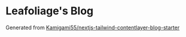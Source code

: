 # Leafoliage's Blog

Generated from [Kamigami55/nextjs-tailwind-contentlayer-blog-starter](https://github.com/Kamigami55/nextjs-tailwind-contentlayer-blog-starter)